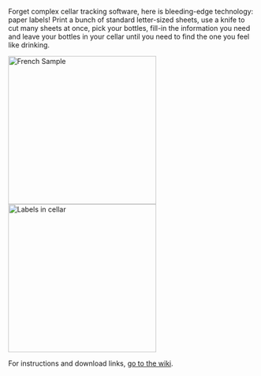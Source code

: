 Forget complex cellar tracking software, here is bleeding-edge technology: paper labels! Print a bunch of standard letter-sized sheets, use a knife to cut many sheets at once, pick your bottles, fill-in the information you need and leave your bottles in your cellar until you need to find the one you feel like drinking.

<img src="/elecnix/printable-cellar/wiki/celier-exemple-1.4.png"  height="300px" alt="French Sample" />
<img src="/elecnix/printable-cellar/wiki/6cellar.jpg" height="300px" alt="Labels in cellar" />

For instructions and download links, <a href="wiki">go to the wiki</a>.